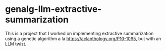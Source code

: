 # genalg-llm-extractive-summarization
This is a project that I worked on implementing extractive summarization using a genetic algorithm a la https://aclanthology.org/P10-1095, but with an LLM twist.

